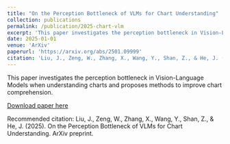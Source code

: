 ```yaml
---
title: "On the Perception Bottleneck of VLMs for Chart Understanding"
collection: publications
permalink: /publication/2025-chart-vlm
excerpt: 'This paper investigates the perception bottleneck in Vision-Language Models when understanding charts and proposes methods to improve chart comprehension.'
date: 2025-01-01
venue: 'ArXiv'
paperurl: 'https://arxiv.org/abs/2501.09999'
citation: 'Liu, J., Zeng, W., Zhang, X., Wang, Y., Shan, Z., & He, J. (2025). On the Perception Bottleneck of VLMs for Chart Understanding. ArXiv preprint.'
---
```

This paper investigates the perception bottleneck in Vision-Language Models when understanding charts and proposes methods to improve chart comprehension.

[Download paper here](https://arxiv.org/abs/2501.09999)

Recommended citation: Liu, J., Zeng, W., Zhang, X., Wang, Y., Shan, Z., & He, J. (2025). On the Perception Bottleneck of VLMs for Chart Understanding. ArXiv preprint.